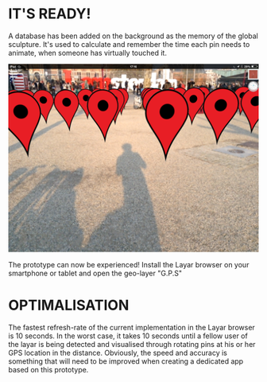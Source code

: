# IT'S READY!

A database has been added on the background as the memory of the global sculpture. It's used to calculate and remember the time each pin needs to animate, when someone has virtually touched it.

![screenshot Image](../project_images/amsterdam.png?raw=true "screenshot Image")

The prototype can now be experienced! Install the Layar browser on your smartphone or tablet and open the geo-layer "G.P.S"

# OPTIMALISATION

The fastest refresh-rate of the current implementation in the Layar browser is 10 seconds. In the worst case, it takes 10 seconds until a fellow user of the layar is being detected and visualised through rotating pins at his or her GPS location in the distance. Obviously, the speed and accuracy is something that will need to be improved when creating a dedicated app based on this prototype.

